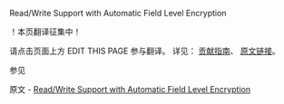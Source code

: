 Read/Write Support with Automatic Field Level Encryption

 ！本页翻译征集中！

请点击页面上方 EDIT THIS PAGE 参与翻译。
详见：
[贡献指南]( https://github.com/JinMuInfo/MongoDB-Manual-zh/blob/master/CONTRIBUTING.md )、
[原文链接](  https://docs.mongodb.com/manual/reference/security-client-side-query-aggregation-support/  )。

 参见

原文 - [Read/Write Support with Automatic Field Level Encryption]( https://docs.mongodb.com/manual/reference/security-client-side-query-aggregation-support/ )

